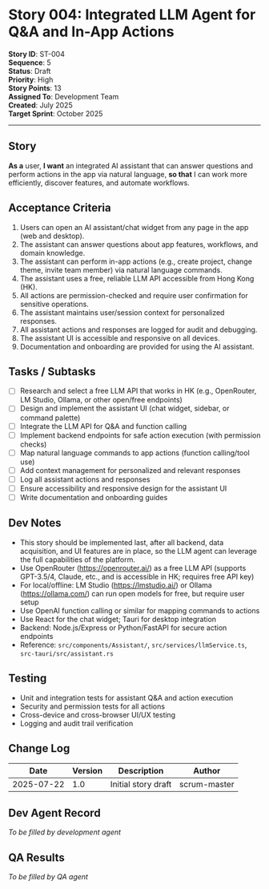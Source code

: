 # Story 004: Integrated LLM Agent for Q&A and In-App Actions

**Story ID**: ST-004  
**Sequence**: 5  
**Status**: Draft  
**Priority**: High  
**Story Points**: 13  
**Assigned To**: Development Team  
**Created**: July 2025  
**Target Sprint**: October 2025

---

## Story

**As a** user,
**I want** an integrated AI assistant that can answer questions and perform actions in the app via natural language,
**so that** I can work more efficiently, discover features, and automate workflows.

## Acceptance Criteria

1. Users can open an AI assistant/chat widget from any page in the app (web and desktop).
2. The assistant can answer questions about app features, workflows, and domain knowledge.
3. The assistant can perform in-app actions (e.g., create project, change theme, invite team member) via natural language commands.
4. The assistant uses a free, reliable LLM API accessible from Hong Kong (HK).
5. All actions are permission-checked and require user confirmation for sensitive operations.
6. The assistant maintains user/session context for personalized responses.
7. All assistant actions and responses are logged for audit and debugging.
8. The assistant UI is accessible and responsive on all devices.
9. Documentation and onboarding are provided for using the AI assistant.

## Tasks / Subtasks

- [ ] Research and select a free LLM API that works in HK (e.g., OpenRouter, LM Studio, Ollama, or other open/free endpoints)
- [ ] Design and implement the assistant UI (chat widget, sidebar, or command palette)
- [ ] Integrate the LLM API for Q&A and function calling
- [ ] Implement backend endpoints for safe action execution (with permission checks)
- [ ] Map natural language commands to app actions (function calling/tool use)
- [ ] Add context management for personalized and relevant responses
- [ ] Log all assistant actions and responses
- [ ] Ensure accessibility and responsive design for the assistant UI
- [ ] Write documentation and onboarding guides

## Dev Notes

- This story should be implemented last, after all backend, data acquisition, and UI features are in place, so the LLM agent can leverage the full capabilities of the platform.
- Use OpenRouter (https://openrouter.ai/) as a free LLM API (supports GPT-3.5/4, Claude, etc., and is accessible in HK; requires free API key)
- For local/offline: LM Studio (https://lmstudio.ai/) or Ollama (https://ollama.com/) can run open models for free, but require user setup
- Use OpenAI function calling or similar for mapping commands to actions
- Use React for the chat widget; Tauri for desktop integration
- Backend: Node.js/Express or Python/FastAPI for secure action endpoints
- Reference: `src/components/Assistant/`, `src/services/llmService.ts`, `src-tauri/src/assistant.rs`

## Testing

- Unit and integration tests for assistant Q&A and action execution
- Security and permission tests for all actions
- Cross-device and cross-browser UI/UX testing
- Logging and audit trail verification

## Change Log

| Date       | Version | Description                                 | Author      |
|------------|---------|---------------------------------------------|-------------|
| 2025-07-22 | 1.0     | Initial story draft                         | scrum-master|

## Dev Agent Record

*To be filled by development agent*

## QA Results

*To be filled by QA agent* 